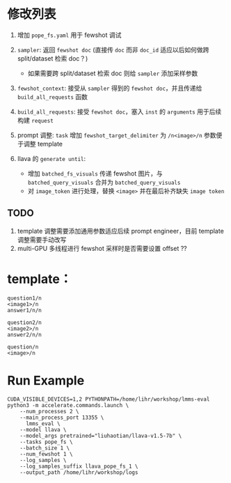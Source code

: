 # 修改列表

1. 增加 `pope_fs.yaml` 用于 fewshot 调试

2. `sampler`: 返回 `fewshot doc` (直接传 `doc` 而非 `doc_id` 适应以后如何做跨 split/dataset 检索 doc？)
   - 如果需要跨 split/dataset 检索 doc 则给 `sampler` 添加采样参数 

3. `fewshot_context`: 接受从 `sampler` 得到的 `fewshot doc`，并且传递给 `build_all_requests` 函数

4. `build_all_requests`: 接受 `fewshot doc`，塞入 `inst` 的 `arguments` 用于后续构建 `request`

5. prompt 调整: `task` 增加 `fewshot_target_delimiter` 为 `/n<image>/n` 参数便于调整 template

6. llava 的 `generate until`:
   - 增加 `batched_fs_visuals` 传递 fewshot 图片，与 `batched_query_visuals` 合并为 `batched_query_visuals`
   - 对 `image_token` 进行处理，替换 `<image>` 并在最后补齐缺失 `image token`

## TODO

1. template 调整需要添加通用参数适应后续 prompt engineer，目前 template 调整需要手动改写
2. multi-GPU 多线程进行 fewshot 采样时是否需要设置 offset ??

# template：

```
question1/n
<image1>/n
answer1/n/n

question2/n
<image2>/n
answer2/n/n

question/n
<image>/n
```

# Run Example

```
CUDA_VISIBLE_DEVICES=1,2 PYTHONPATH=/home/lihr/workshop/lmms-eval python3 -m accelerate.commands.launch \
    --num_processes 2 \
    --main_process_port 13355 \
      lmms_eval \
    --model llava \
    --model_args pretrained="liuhaotian/llava-v1.5-7b" \
    --tasks pope_fs \
    --batch_size 1 \
    --num_fewshot 1 \
    --log_samples \
    --log_samples_suffix llava_pope_fs_1 \
    --output_path /home/lihr/workshop/logs
```
